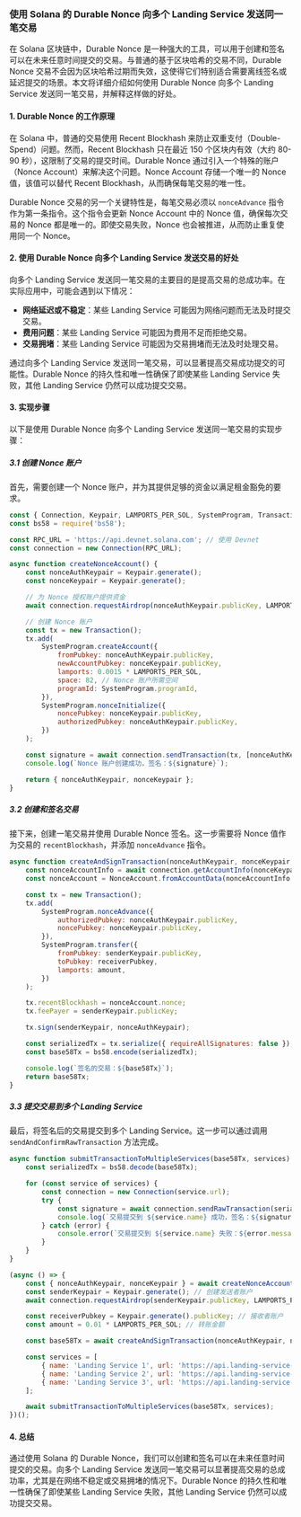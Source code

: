### 使用 Solana 的 Durable Nonce 向多个 Landing Service 发送同一笔交易

在 Solana 区块链中，Durable Nonce 是一种强大的工具，可以用于创建和签名可以在未来任意时间提交的交易。与普通的基于区块哈希的交易不同，Durable Nonce 交易不会因为区块哈希过期而失效，这使得它们特别适合需要离线签名或延迟提交的场景。本文将详细介绍如何使用 Durable Nonce 向多个 Landing Service 发送同一笔交易，并解释这样做的好处。

#### 1\. Durable Nonce 的工作原理

在 Solana 中，普通的交易使用 Recent Blockhash 来防止双重支付（Double-Spend）问题。然而，Recent Blockhash 只在最近 150 个区块内有效（大约 80-90 秒），这限制了交易的提交时间。Durable Nonce 通过引入一个特殊的账户（Nonce Account）来解决这个问题。Nonce Account 存储一个唯一的 Nonce 值，该值可以替代 Recent Blockhash，从而确保每笔交易的唯一性。

Durable Nonce 交易的另一个关键特性是，每笔交易必须以 `nonceAdvance` 指令作为第一条指令。这个指令会更新 Nonce Account 中的 Nonce 值，确保每次交易的 Nonce 都是唯一的。即使交易失败，Nonce 也会被推进，从而防止重复使用同一个 Nonce。

#### 2\. 使用 Durable Nonce 向多个 Landing Service 发送交易的好处

向多个 Landing Service 发送同一笔交易的主要目的是提高交易的总成功率。在实际应用中，可能会遇到以下情况：

- **网络延迟或不稳定**：某些 Landing Service 可能因为网络问题而无法及时提交交易。
- **费用问题**：某些 Landing Service 可能因为费用不足而拒绝交易。
- **交易拥堵**：某些 Landing Service 可能因为交易拥堵而无法及时处理交易。

通过向多个 Landing Service 发送同一笔交易，可以显著提高交易成功提交的可能性。Durable Nonce 的持久性和唯一性确保了即使某些 Landing Service 失败，其他 Landing Service 仍然可以成功提交交易。

#### 3\. 实现步骤

以下是使用 Durable Nonce 向多个 Landing Service 发送同一笔交易的实现步骤：

##### 3.1 创建 Nonce 账户

首先，需要创建一个 Nonce 账户，并为其提供足够的资金以满足租金豁免的要求。

```javascript
const { Connection, Keypair, LAMPORTS_PER_SOL, SystemProgram, Transaction } = require('@solana/web3.js');
const bs58 = require('bs58');

const RPC_URL = 'https://api.devnet.solana.com'; // 使用 Devnet
const connection = new Connection(RPC_URL);

async function createNonceAccount() {
    const nonceAuthKeypair = Keypair.generate();
    const nonceKeypair = Keypair.generate();

    // 为 Nonce 授权账户提供资金
    await connection.requestAirdrop(nonceAuthKeypair.publicKey, LAMPORTS_PER_SOL);

    // 创建 Nonce 账户
    const tx = new Transaction();
    tx.add(
        SystemProgram.createAccount({
            fromPubkey: nonceAuthKeypair.publicKey,
            newAccountPubkey: nonceKeypair.publicKey,
            lamports: 0.0015 * LAMPORTS_PER_SOL,
            space: 82, // Nonce 账户所需空间
            programId: SystemProgram.programId,
        }),
        SystemProgram.nonceInitialize({
            noncePubkey: nonceKeypair.publicKey,
            authorizedPubkey: nonceAuthKeypair.publicKey,
        })
    );

    const signature = await connection.sendTransaction(tx, [nonceAuthKeypair, nonceKeypair]);
    console.log(`Nonce 账户创建成功，签名：${signature}`);

    return { nonceAuthKeypair, nonceKeypair };
}

```

##### 3.2 创建和签名交易

接下来，创建一笔交易并使用 Durable Nonce 签名。这一步需要将 Nonce 值作为交易的 `recentBlockhash`，并添加 `nonceAdvance` 指令。

```javascript
async function createAndSignTransaction(nonceAuthKeypair, nonceKeypair, senderKeypair, receiverPubkey, amount) {
    const nonceAccountInfo = await connection.getAccountInfo(nonceKeypair.publicKey);
    const nonceAccount = NonceAccount.fromAccountData(nonceAccountInfo.data);

    const tx = new Transaction();
    tx.add(
        SystemProgram.nonceAdvance({
            authorizedPubkey: nonceAuthKeypair.publicKey,
            noncePubkey: nonceKeypair.publicKey,
        }),
        SystemProgram.transfer({
            fromPubkey: senderKeypair.publicKey,
            toPubkey: receiverPubkey,
            lamports: amount,
        })
    );

    tx.recentBlockhash = nonceAccount.nonce;
    tx.feePayer = senderKeypair.publicKey;

    tx.sign(senderKeypair, nonceAuthKeypair);

    const serializedTx = tx.serialize({ requireAllSignatures: false });
    const base58Tx = bs58.encode(serializedTx);

    console.log(`签名的交易：${base58Tx}`);
    return base58Tx;
}

```

##### 3.3 提交交易到多个 Landing Service

最后，将签名后的交易提交到多个 Landing Service。这一步可以通过调用 `sendAndConfirmRawTransaction` 方法完成。

```javascript
async function submitTransactionToMultipleServices(base58Tx, services) {
    const serializedTx = bs58.decode(base58Tx);

    for (const service of services) {
        const connection = new Connection(service.url);
        try {
            const signature = await connection.sendRawTransaction(serializedTx);
            console.log(`交易提交到 ${service.name} 成功，签名：${signature}`);
        } catch (error) {
            console.error(`交易提交到 ${service.name} 失败：${error.message}`);
        }
    }
}

(async () => {
    const { nonceAuthKeypair, nonceKeypair } = await createNonceAccount();
    const senderKeypair = Keypair.generate(); // 创建发送者账户
    await connection.requestAirdrop(senderKeypair.publicKey, LAMPORTS_PER_SOL); // 为发送者账户提供资金

    const receiverPubkey = Keypair.generate().publicKey; // 接收者账户
    const amount = 0.01 * LAMPORTS_PER_SOL; // 转账金额

    const base58Tx = await createAndSignTransaction(nonceAuthKeypair, nonceKeypair, senderKeypair, receiverPubkey, amount);

    const services = [
        { name: 'Landing Service 1', url: 'https://api.landing-service-1.com' },
        { name: 'Landing Service 2', url: 'https://api.landing-service-2.com' },
        { name: 'Landing Service 3', url: 'https://api.landing-service-3.com' },
    ];

    await submitTransactionToMultipleServices(base58Tx, services);
})();
```

#### 4\. 总结

通过使用 Solana 的 Durable Nonce，我们可以创建和签名可以在未来任意时间提交的交易。向多个 Landing Service 发送同一笔交易可以显著提高交易的总成功率，尤其是在网络不稳定或交易拥堵的情况下。Durable Nonce 的持久性和唯一性确保了即使某些 Landing Service 失败，其他 Landing Service 仍然可以成功提交交易。

